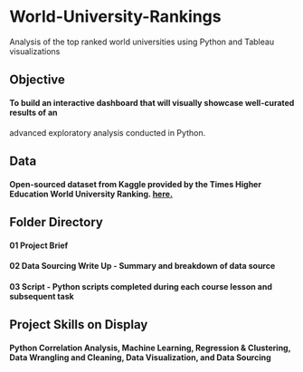 # World-University-Rankings
Analysis of the top ranked world universities using Python and Tableau visualizations

## Objective

#### To build an interactive dashboard that will visually showcase well-curated results of an
advanced exploratory analysis conducted in Python.

## Data

#### Open-sourced dataset from Kaggle provided by the Times Higher Education World University Ranking. [here.](https://www.kaggle.com/datasets/mylesoneill/world-university-rankings?resource=download&select=timesData.csv)

## Folder Directory

#### 01 Project Brief
#### 02 Data Sourcing Write Up - Summary and breakdown of data source
#### 03 Script - Python scripts completed during each course lesson and subsequent task

## Project Skills on Display

#### Python Correlation Analysis, Machine Learning, Regression & Clustering, Data Wrangling and Cleaning, Data Visualization, and Data Sourcing
